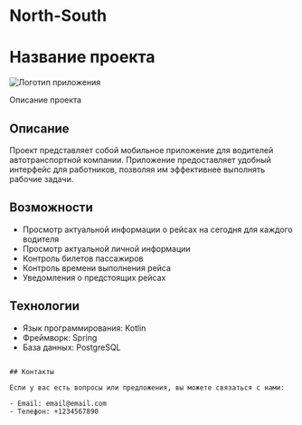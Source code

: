 # North-South
# Название проекта

![Логотип приложения]([путь_к_логотипу.png](https://ylzaporozhskiy.ru/static/media/logoImg.3edfa09db025bc91b9c804e0a3b6bef5.svg))

Описание проекта

## Описание

Проект представляет собой мобильное приложение для водителей автотранспортной компании. Приложение предоставляет удобный интерфейс для работников, позволяя им эффективнее выполнять рабочие задачи.

## Возможности

- Просмотр актуальной информации о рейсах на сегодня для каждого водителя
- Просмотр актуальной личной информации
- Контроль билетов пассажиров
- Контроль времени выполнения рейса
- Уведомления о предстоящих рейсах

## Технологии

- Язык программирования: Kotlin
- Фреймворк: Spring
- База данных: PostgreSQL
```

## Контакты

Если у вас есть вопросы или предложения, вы можете связаться с нами:

- Email: email@email.com
- Телефон: +1234567890
